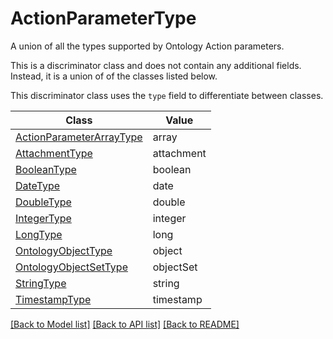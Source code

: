 # ActionParameterType

A union of all the types supported by Ontology Action parameters.

This is a discriminator class and does not contain any additional fields. Instead, it
is a union of of the classes listed below.

This discriminator class uses the `type` field to differentiate between classes.

Class | Value
------------ | -------------
[ActionParameterArrayType](ActionParameterArrayType.md) | array
[AttachmentType](AttachmentType.md) | attachment
[BooleanType](BooleanType.md) | boolean
[DateType](DateType.md) | date
[DoubleType](DoubleType.md) | double
[IntegerType](IntegerType.md) | integer
[LongType](LongType.md) | long
[OntologyObjectType](OntologyObjectType.md) | object
[OntologyObjectSetType](OntologyObjectSetType.md) | objectSet
[StringType](StringType.md) | string
[TimestampType](TimestampType.md) | timestamp

[\[Back to Model list\]](../README.md#documentation-for-models) [\[Back to API list\]](../README.md#documentation-for-api-endpoints) [\[Back to README\]](../README.md)
